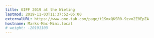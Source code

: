 ```yaml
---
title: GIFF 2019 at the Wieting      
lastmod: 2019-11-03T11:37:52-05:00
externalURL: https://www.one-tab.com/page/t1SmxQKSR0-9zvo2Z0EpZA
hostname: Marks-Mac-Mini.local
# weight: -20191103
---
```

